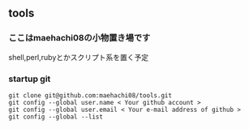 ## tools
### ここはmaehachi08の小物置き場です

shell,perl,rubyとかスクリプト系を置く予定

### startup git

```shell
git clone git@github.com:maehachi08/tools.git
git config --global user.name < Your github account >
git config --global user.email < Your e-mail address of github >
git config --global --list
```


